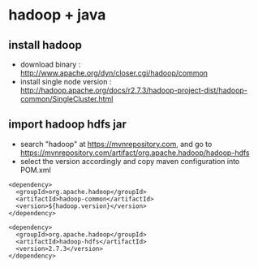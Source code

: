 # hadoop + java

## install hadoop
* download binary : http://www.apache.org/dyn/closer.cgi/hadoop/common
* install single node version : http://hadoop.apache.org/docs/r2.7.3/hadoop-project-dist/hadoop-common/SingleCluster.html

## import hadoop hdfs jar
* search "hadoop" at https://mvnrepository.com, and go to https://mvnrepository.com/artifact/org.apache.hadoop/hadoop-hdfs
* select the version accordingly and copy maven configuration into POM.xml
```
<dependency>
  <groupId>org.apache.hadoop</groupId>
  <artifactId>hadoop-common</artifactId>
  <version>${hadoop.version}</version>
</dependency>

<dependency>
  <groupId>org.apache.hadoop</groupId>
  <artifactId>hadoop-hdfs</artifactId>
  <version>2.7.3</version>
</dependency>
```